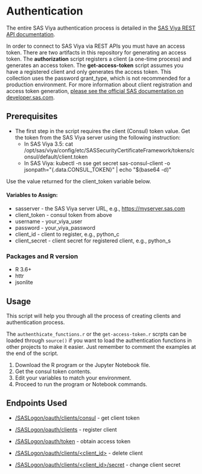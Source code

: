 # Authentication

The entire SAS Viya authentication process is detailed in the [SAS Viya REST API documentation](https://developer.sas.com/apis/rest/).

In order to connect to SAS Viya via REST APIs you must have an access token. There are two artifacts in this repository for generating an access token. The **authorization** script registers a client (a one-time process) and generates an access token. The **get-access-token** script assumes you have a registered client and only generates the access token. This collection uses the password grant_type, which is not recommended for a production environment. For more information about client registration and access token generation, [please see the official SAS documentation on developer.sas.com](https://developer.sas.com/apis/rest/#getting-started).

## Prerequisites

- The first step in the script requires the client (Consul) token value. Get the token from the SAS Viya server using the following instruction:
  - In SAS Viya 3.5: cat /opt/sas/viya/config/etc/SASSecurityCertificateFramework/tokens/consul/default/client.token
  - In SAS Viya: kubectl -n sse get secret sas-consul-client -o jsonpath="{.data.CONSUL_TOKEN}" | echo "$(base64 -d)"

Use the value returned for the client_token variable below.

#### Variables to Assign:

- sasserver - the SAS Viya server URL, e.g., https://myserver.sas.com
- client_token - consul token from above
- username - your_viya_user
- password - your_viya_password
- client_id	- client to register, e.g., python_c
- client_secret	- client secret for registered client, e.g., python_s


### Packages and R version

-   R 3.6+
-   httr
-   jsonlite

## Usage

This script will help you through all the process of creating clients and authentication process.

The `authenthicate_functions.r` or the `get-access-token.r` scrpts can be loaded through `source()` if you want to load the authentication functions in other projects to make it easier. Just remember to comment the examples at the end of the script.

1. Download the R program or the Jupyter Notebook file.
2. Get the consul token contents.
3. Edit your variables to match your environment.
4. Proceed to run the program or Notebook commands.

## Endpoints Used

-   [/SASLogon/oauth/clients/consul](https://developer.sas.com/apis/rest/CoreServices/#obtain-an-access-token-to-create-a-client) - get client token

-   [/SASLogon/oauth/clients](https://developer.sas.com/apis/rest/CoreServices/#create-client) - register client

-   [/SASLogon/oauth/token](https://developer.sas.com/apis/rest/CoreServices/#grant-access-using-password) - obtain access token

-   [/SASLogon/oauth/clients/\<client_id\>](https://developer.sas.com/apis/rest/CoreServices/#delete-client) - delete client

-   [/SASLogon/oauth/clients/\<client_id\>/secret](https://developer.sas.com/apis/rest/CoreServices/#change-secret) - change client secret
